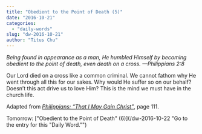 ```yaml
---
title: "Obedient to the Point of Death (5)"
date: "2016-10-21"
categories: 
  - "daily-words"
slug: "dw-2016-10-21"
author: "Titus Chu"
---
```


_Being found in appearance as a man, He humbled Himself by becoming obedient to the point of death, even death on a cross._ _—Philippians 2:8_

Our Lord died on a cross like a common criminal. We cannot fathom why He went through all this for our sakes. Why would He suffer so on our behalf? Doesn’t this act drive us to love Him? This is the mind we must have in the church life.

Adapted from _[Philippians: “That I May Gain Christ”](/book-philippians/ "Go to the listing for this book.")_, page 111.

Tomorrow: ["Obedient to the Point of Death" (6)](/dw-2016-10-22 "Go to the entry for this "Daily Word."")
